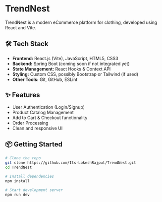# TrendNest

TrendNest is a modern eCommerce platform for clothing, developed using React and Vite.

## 🛠️ Tech Stack

- **Frontend:** React.js (Vite), JavaScript, HTML5, CSS3
- **Backend:** Spring Boot (coming soon if not integrated yet)
- **State Management:** React Hooks & Context API
- **Styling:** Custom CSS, possibly Bootstrap or Tailwind (if used)
- **Other Tools:** Git, GitHub, ESLint

## ✨ Features

- User Authentication (Login/Signup)
- Product Catalog Management
- Add to Cart & Checkout functionality
- Order Processing
- Clean and responsive UI

## 📦 Getting Started

```bash
# Clone the repo
git clone https://github.com/Its-LokeshRajput/TrendNest.git
cd TrendNest

# Install dependencies
npm install

# Start development server
npm run dev
